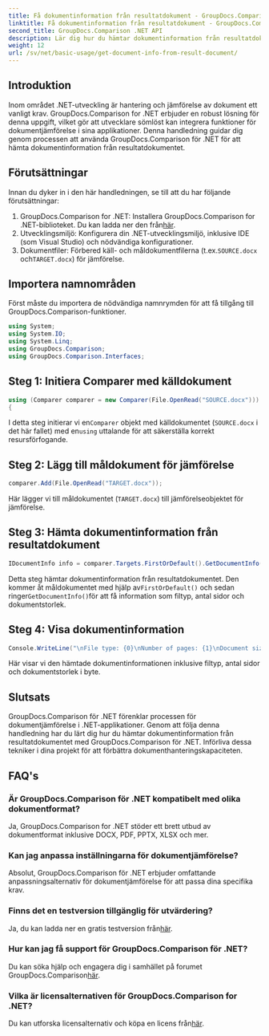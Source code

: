 ```yaml
---
title: Få dokumentinformation från resultatdokument - GroupDocs.Comparison för .NET
linktitle: Få dokumentinformation från resultatdokument - GroupDocs.Comparison för .NET
second_title: GroupDocs.Comparison .NET API
description: Lär dig hur du hämtar dokumentinformation från resultatdokument med GroupDocs.Comparison för .NET. Enkla steg förklarade för .NET-utvecklare.
weight: 12
url: /sv/net/basic-usage/get-document-info-from-result-document/
---
```

## Introduktion
Inom området .NET-utveckling är hantering och jämförelse av dokument ett vanligt krav. GroupDocs.Comparison for .NET erbjuder en robust lösning för denna uppgift, vilket gör att utvecklare sömlöst kan integrera funktioner för dokumentjämförelse i sina applikationer. Denna handledning guidar dig genom processen att använda GroupDocs.Comparison för .NET för att hämta dokumentinformation från resultatdokumentet. 
## Förutsättningar
Innan du dyker in i den här handledningen, se till att du har följande förutsättningar:
1. GroupDocs.Comparison for .NET: Installera GroupDocs.Comparison for .NET-biblioteket. Du kan ladda ner den från[här](https://releases.groupdocs.com/comparison/net/).
2. Utvecklingsmiljö: Konfigurera din .NET-utvecklingsmiljö, inklusive IDE (som Visual Studio) och nödvändiga konfigurationer.
3.  Dokumentfiler: Förbered käll- och måldokumentfilerna (t.ex.`SOURCE.docx` och`TARGET.docx`) för jämförelse.

## Importera namnområden
Först måste du importera de nödvändiga namnrymden för att få tillgång till GroupDocs.Comparison-funktioner.

```csharp
using System;
using System.IO;
using System.Linq;
using GroupDocs.Comparison;
using GroupDocs.Comparison.Interfaces;
```

## Steg 1: Initiera Comparer med källdokument
```csharp
using (Comparer comparer = new Comparer(File.OpenRead("SOURCE.docx")))
{
```
 I detta steg initierar vi en`Comparer` objekt med källdokumentet (`SOURCE.docx` i det här fallet) med en`using` uttalande för att säkerställa korrekt resursförfogande.
## Steg 2: Lägg till måldokument för jämförelse
```csharp
comparer.Add(File.OpenRead("TARGET.docx"));
```
Här lägger vi till måldokumentet (`TARGET.docx`) till jämförelseobjektet för jämförelse.
## Steg 3: Hämta dokumentinformation från resultatdokument
```csharp
IDocumentInfo info = comparer.Targets.FirstOrDefault().GetDocumentInfo();
```
 Detta steg hämtar dokumentinformation från resultatdokumentet. Den kommer åt måldokumentet med hjälp av`FirstOrDefault()` och sedan ringer`GetDocumentInfo()`för att få information som filtyp, antal sidor och dokumentstorlek.
## Steg 4: Visa dokumentinformation
```csharp
Console.WriteLine("\nFile type: {0}\nNumber of pages: {1}\nDocument size: {2} bytes", info.FileType, info.PageCount, info.Size);
```
Här visar vi den hämtade dokumentinformationen inklusive filtyp, antal sidor och dokumentstorlek i byte.

## Slutsats
GroupDocs.Comparison för .NET förenklar processen för dokumentjämförelse i .NET-applikationer. Genom att följa denna handledning har du lärt dig hur du hämtar dokumentinformation från resultatdokumentet med GroupDocs.Comparison för .NET. Införliva dessa tekniker i dina projekt för att förbättra dokumenthanteringskapaciteten.
## FAQ's
### Är GroupDocs.Comparison för .NET kompatibelt med olika dokumentformat?
Ja, GroupDocs.Comparison for .NET stöder ett brett utbud av dokumentformat inklusive DOCX, PDF, PPTX, XLSX och mer.
### Kan jag anpassa inställningarna för dokumentjämförelse?
Absolut, GroupDocs.Comparison för .NET erbjuder omfattande anpassningsalternativ för dokumentjämförelse för att passa dina specifika krav.
### Finns det en testversion tillgänglig för utvärdering?
 Ja, du kan ladda ner en gratis testversion från[här](https://releases.groupdocs.com/).
### Hur kan jag få support för GroupDocs.Comparison för .NET?
 Du kan söka hjälp och engagera dig i samhället på forumet GroupDocs.Comparison[här](https://forum.groupdocs.com/c/comparison/12).
### Vilka är licensalternativen för GroupDocs.Comparison for .NET?
 Du kan utforska licensalternativ och köpa en licens från[här](https://purchase.groupdocs.com/buy).